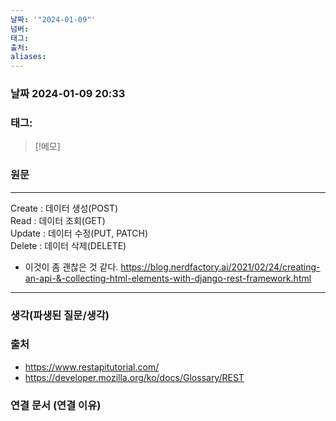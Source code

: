 ```yaml
---
날짜: '"2024-01-09"'
넘버: 
태그: 
출처: 
aliases:
---
```

### 날짜  2024-01-09 20:33

### 태그:

>[!메모]
>

### 원문
---

Create : 데이터 생성(POST)  
Read : 데이터 조회(GET)  
Update : 데이터 수정(PUT, PATCH)  
Delete : 데이터 삭제(DELETE)

- 이것이 좀 괜찮은 것 같다.
https://blog.nerdfactory.ai/2021/02/24/creating-an-api-&-collecting-html-elements-with-django-rest-framework.html

---
### 생각(파생된 질문/생각)

### 출처
- https://www.restapitutorial.com/
- https://developer.mozilla.org/ko/docs/Glossary/REST
### 연결 문서 (연결 이유)
